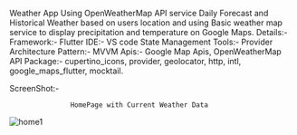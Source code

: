 Weather App Using OpenWeatherMap API service Daily Forecast and Historical Weather based on users location and using Basic weather map service to display precipitation and temperature on Google Maps.
Details:-
Framework:- Flutter
IDE:- VS code
State Management Tools:- Provider
Architecture Pattern:- MVVM
Apis:- Google Map Apis, OpenWeatherMap API
Package:- cupertino_icons, provider, geolocator, http, intl, google_maps_flutter, mocktail.

ScreenShot:-                                   
                   
                   
                   HomePage with Current Weather Data
![home1](https://user-images.githubusercontent.com/54003023/158437654-02cfcc85-2b7e-4ee0-9065-f3114fb6727f.jpg)
